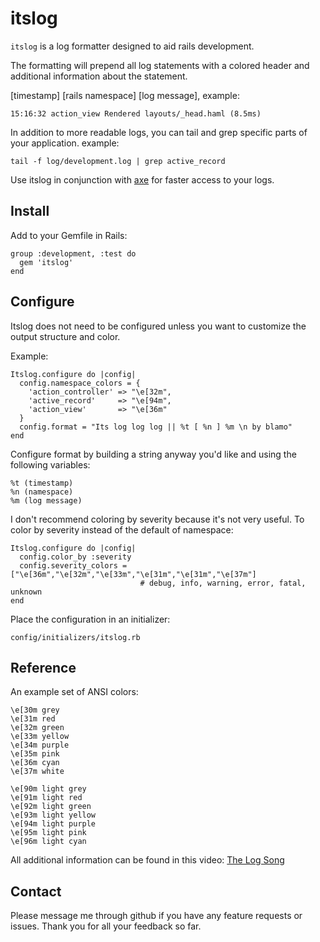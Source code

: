 itslog
======

`itslog` is a log formatter designed to aid rails development.

The formatting will prepend all log statements with a colored header and additional information about the statement.

[timestamp] [rails namespace] [log message], example:

    15:16:32 action_view Rendered layouts/_head.haml (8.5ms)

In addition to more readable logs, you can tail and grep specific parts of your application. example:

    tail -f log/development.log | grep active_record

Use itslog in conjunction with [axe](http://github.com/johmas/axe) for faster access to your logs.

Install
-------

Add to your Gemfile in Rails:

    group :development, :test do
      gem 'itslog'
    end

Configure
-----------

Itslog does not need to be configured unless you want to customize the output structure and color. 

Example:

    Itslog.configure do |config|
      config.namespace_colors = {
        'action_controller' => "\e[32m",
        'active_record'     => "\e[94m",
        'action_view'       => "\e[36m"
      }
      config.format = "Its log log log || %t [ %n ] %m \n by blamo"
    end

Configure format by building a string anyway you'd like and using the following variables:

    %t (timestamp)
    %n (namespace)
    %m (log message)

I don't recommend coloring by severity because it's not very useful. To color by severity instead of the default of namespace:

    Itslog.configure do |config|
      config.color_by :severity
      config.severity_colors = ["\e[36m","\e[32m","\e[33m","\e[31m","\e[31m","\e[37m"]
                                 # debug, info, warning, error, fatal, unknown
    end

Place the configuration in an initializer:

    config/initializers/itslog.rb

Reference
-------------

An example set of ANSI colors:

    \e[30m grey
    \e[31m red
    \e[32m green
    \e[33m yellow
    \e[34m purple
    \e[35m pink
    \e[36m cyan
    \e[37m white

    \e[90m light grey
    \e[91m light red
    \e[92m light green
    \e[93m light yellow
    \e[94m light purple
    \e[95m light pink
    \e[96m light cyan

All additional information can be found in this video: [The Log Song](http://nicktoons.nick.com/videos/clip/stimpys-big-day-log-song-1.html)

Contact
-----------

Please message me through github if you have any feature requests or issues. Thank you for all your feedback so far.
